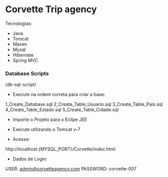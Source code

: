 # Corvette Trip agency

Tecnologias:
- Java
- Tomcat
- Maven
- Mysql
- Hibernate
- Spring MVC

### Database Scripts 

/db-sql-script/

- Execute na ordem correta para criar a base: 

1_Create_Database.sql
2_Create_Table_Usuario.sql
3_Create_Table_Pais.sql
4_Create_Table_Estado.sql
5_Create_Table_Cidade.sql

- Importe o Projeto para o Eclipe JEE

- Execute utilizando o Tomcat v-7

- Acesse:

http://localhost:{MYSQL_PORT}/Corvette/index.html

- Dados de Login:

USER: admin@corvetteagency.com
PASSWORD: corvette-007